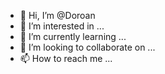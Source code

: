 - 👋 Hi, I’m @Doroan
- 👀 I’m interested in ...
- 🌱 I’m currently learning ...
- 💞️ I’m looking to collaborate on ...
- 📫 How to reach me ...

<!---
Doroan/Doroan is a ✨ special ✨ repository because its `README.md` (this file) appears on your GitHub profile.
You can click the Preview link to take a look at your changes.
--->
